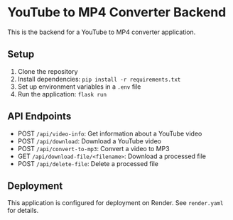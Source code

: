 # YouTube to MP4 Converter Backend

This is the backend for a YouTube to MP4 converter application.

## Setup

1. Clone the repository
2. Install dependencies: `pip install -r requirements.txt`
3. Set up environment variables in a `.env` file
4. Run the application: `flask run`

## API Endpoints

- POST `/api/video-info`: Get information about a YouTube video
- POST `/api/download`: Download a YouTube video
- POST `/api/convert-to-mp3`: Convert a video to MP3
- GET `/api/download-file/<filename>`: Download a processed file
- POST `/api/delete-file`: Delete a processed file

## Deployment

This application is configured for deployment on Render. See `render.yaml` for details.
